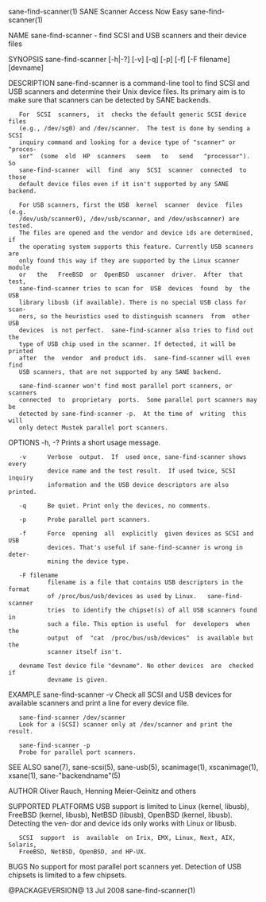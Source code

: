 sane-find-scanner(1)     SANE Scanner Access Now Easy    sane-find-scanner(1)

NAME
       sane-find-scanner - find SCSI and USB scanners and their device files

SYNOPSIS
       sane-find-scanner [-h|-?]  [-v] [-q] [-p] [-f] [-F filename] [devname]

DESCRIPTION
       sane-find-scanner is a command-line tool to find SCSI and USB scanners
       and determine their Unix device files. Its primary aim is to make sure
       that scanners can be detected by SANE backends.

       For  SCSI  scanners,  it  checks the default generic SCSI device files
       (e.g., /dev/sg0) and /dev/scanner.  The test is done by sending a SCSI
       inquiry command and looking for a device type of "scanner" or "proces‐
       sor"  (some  old  HP  scanners   seem   to   send   "processor").   So
       sane-find-scanner  will  find  any  SCSI  scanner  connected  to those
       default device files even if it isn't supported by any SANE backend.

       For USB scanners, first the USB  kernel  scanner  device  files  (e.g.
       /dev/usb/scanner0), /dev/usb/scanner, and /dev/usbscanner) are tested.
       The files are opened and the vendor and device ids are determined,  if
       the operating system supports this feature. Currently USB scanners are
       only found this way if they are supported by the Linux scanner  module
       or   the   FreeBSD  or  OpenBSD  uscanner  driver.  After  that  test,
       sane-find-scanner tries to scan for  USB  devices  found  by  the  USB
       library libusb (if available). There is no special USB class for scan‐
       ners, so the heuristics used to distinguish scanners  from  other  USB
       devices  is not perfect.  sane-find-scanner also tries to find out the
       type of USB chip used in the scanner. If detected, it will be  printed
       after  the  vendor  and product ids.  sane-find-scanner will even find
       USB scanners, that are not supported by any SANE backend.

       sane-find-scanner won't find most parallel port scanners, or  scanners
       connected  to  proprietary  ports.  Some parallel port scanners may be
       detected by sane-find-scanner -p.  At the time of  writing  this  will
       only detect Mustek parallel port scanners.

OPTIONS
       -h, -?  Prints a short usage message.

       -v      Verbose  output.  If  used once, sane-find-scanner shows every
               device name and the test result.  If used twice, SCSI  inquiry
               information and the USB device descriptors are also printed.

       -q      Be quiet. Print only the devices, no comments.

       -p      Probe parallel port scanners.

       -f      Force  opening  all  explicitly  given devices as SCSI and USB
               devices. That's useful if sane-find-scanner is wrong in deter‐
               mining the device type.

       -F filename
               filename is a file that contains USB descriptors in the format
               of /proc/bus/usb/devices as used by Linux.   sane-find-scanner
               tries  to identify the chipset(s) of all USB scanners found in
               such a file. This option is useful  for  developers  when  the
               output  of  "cat  /proc/bus/usb/devices"  is available but the
               scanner itself isn't.

       devname Test device file "devname". No other devices  are  checked  if
               devname is given.

EXAMPLE
       sane-find-scanner -v
       Check all SCSI and USB devices for available scanners and print a line
       for every device file.

       sane-find-scanner /dev/scanner
       Look for a (SCSI) scanner only at /dev/scanner and print the result.

       sane-find-scanner -p
       Probe for parallel port scanners.

SEE ALSO
       sane(7),  sane-scsi(5),  sane-usb(5),   scanimage(1),   xscanimage(1),
       xsane(1), sane-"backendname"(5)

AUTHOR
       Oliver Rauch, Henning Meier-Geinitz and others

SUPPORTED PLATFORMS
       USB  support  is  limited  to Linux (kernel, libusb), FreeBSD (kernel,
       libusb), NetBSD (libusb), OpenBSD (kernel, libusb). Detecting the ven‐
       dor and device ids only works with Linux or libusb.

       SCSI  support  is  available  on Irix, EMX, Linux, Next, AIX, Solaris,
       FreeBSD, NetBSD, OpenBSD, and HP-UX.

BUGS
       No support for most parallel port scanners yet.
       Detection of USB chipsets is limited to a few chipsets.

@PACKAGEVERSION@                 13 Jul 2008             sane-find-scanner(1)
